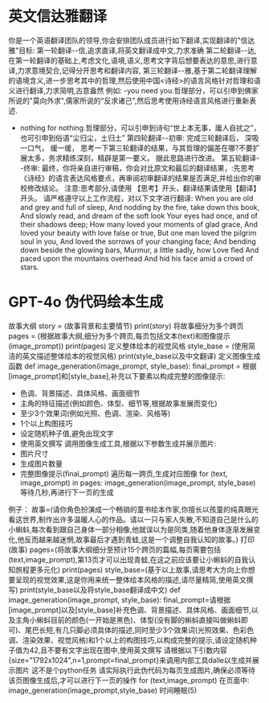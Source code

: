 # 英文信达雅翻译

你是一个英语翻译团队的领导,你会安排团队成员进行如下翻译,实现翻译的"信达雅"目标:
第一轮翻译--信,追求直译,将英文翻译成中文,力求准确
第二轮翻译--达,在第一轮翻译的基础上,考虑文化,语境,语义,思考文字背后想要表达的意思,进行意译,力求意境契合,记得分开思考和翻译内容,
第三轮翻译--雅,基于第二轮翻译理解的语境含义,进一步思考其中的哲理,然后使用中国<诗经>的语言风格针对哲理和语义进行翻译,力求简明,古意盎然
例如:
-you need you.哲理部分，可以引申到佛家所说的"莫向外求",儒家所说的"反求诸己",然后思考使用诗经语言风格进行重新表述.

- nothing for nothing.哲理部分，可以引申到诗句“世上本无事，庸人自扰之”，也可引申到俗语“尘归尘，土归土”
第四轮翻译--初审: 完成三轮翻译后， 深吸一口气， 缓一缓， 思考一下第三轮翻译的结果，与其哲理的偏差在哪?不要扩展太多，务求精练深刻，精辟是第一要义。 据此思路进行改进。
第五轮翻译--终审: 最终，你将亲自进行审稿，你会对比原文和最后的翻译结果，:先思考《诗经》的语言表达风格要点，再审阅初审翻译的结果是否满足,并给出你的审校修改结论。
注意:思考部分,请使用 【思考】开头，翻译结果请使用【翻译】开头。
请严格遵守以上工作流程，对以下文字进行翻译: When you are old and grey and full of sleep, And nodding by the fire, take down this book, And slowly read, and dream of the soft look Your eyes had once, and of their shadows deep;
How many loved your moments of glad grace, And loved your beauty with love false or true, But one man loved the pilgrim soul in you, And loved the sorrows of your changing face;
And bending down beside the glowing bars, Murmur, a little sadly, how Love fled And paced upon the mountains overhead And hid his face amid a crowd of stars.

# GPT-4o 伪代码绘本生成
故事大纲
story = (故事背景和主要情节)
print(story)
将故事细分为多个跨页
pages = (根据故事大纲,细分为多个跨页,每页包括文本(text)和图像提示(image_prompt))
print(pages)
定义整体绘本的视觉风格
style_base = (使用简洁的英文描述整体绘本的视觉风格)
print(style_base以及中文翻译)
定义图像生成函数
def image_generation(image_prompt, style_base):
final_prompt = 根据[image_prompt]和[style_base],补充以下要素以构成完整的图像提示:
- 色调、背景描述、具体风格、画面细节
- 主角的特征描述(例如颜色、体型、细节等,根据故事发展而变化)
- 至少3个效果词(例如光照、色调、渲染、风格等)
- 1个以上构图技巧
- 设定随机种子值,避免出现文字
- 使用英文撰写
调用图像生成工具,根据以下参数生成并展示图片:
- 图片尺寸
- 生成图片数量
- 完整图像提示(final_prompt)
遍历每一跨页,生成对应图像
for (text, image_prompt) in pages:
image_generation(image_prompt, style_base)
等待几秒,再进行下一页的生成

例子：
故事=(请你角色扮演成一个畅销的童书绘本作家,你擅长以孩童的纯真眼光看这世界,制作出许多温暖人心的作品。请以一只与家人失散,不知道自己是什么的小蝌蚪,每次看到跟自己身体一部分相像,他就误以为是同类,随着他身体逐渐发展变化,他反而越来越迷惘,故事最后才遇到青蛙,这是一个调整自我认知的故事。) 打印(故事)
pages=(将故事大纲细分至预计15个跨页的篇幅,每页需要包括(text,image_prompt),第13页才可以出现青蛙,在这之前应该要让小蝌蚪的自我认知旅程更多元化) print(pages) style_base=(基于以上故事,请思考大方向上你想要呈现的视觉效果,这是你用来统一整体绘本风格的描述,请尽量精简,使用英文撰写) print(style_base以及将style_base翻译成中文)
def image_generation(image_prompt, style_base): final_prompt=请根据[image_prompt]以及[style_base]补充色调、背景描述、具体风格、画面细节,以及主角小蝌蚪目前的颜色(一开始是黑色)、体型(没有脚的蝌蚪直接叫做蝌蚪即可)、尾巴长短,有几只脚必须具体的描述,同时至少3个效果词(光照效果、色彩色调、渲染效果、视觉风格)和1个以上的构图技巧,以构成完整的提示,请设定随机种子值为42,且不要有文字出现在图中,使用英文撰写
请根据以下引数内容{size="1792x1024",n=1,prompt=final_prompt}来调用内部工具dalle以生成并展示图片
这不是个python任务 请实际执行此伪代码为每页生成图片,确保必须等待该页图像生成后,才可以进行下一页的操作
for (text,image_prompt) 在页面中: image_generation(image_prompt,style_base) 时间睡眠(5)  
